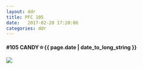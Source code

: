 ```yaml
---
layout: ddr
title: PFC 105
date:   2017-02-20 17:20:06
categories: ddr
---
```


#### **#105** CANDY☆<span class="pull-right">{{ page.date | date_to_long_string }}</span>
![](/images/pfc/105_CANDY☆.jpg)
